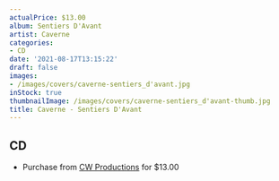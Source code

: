 ```yaml
---
actualPrice: $13.00
album: Sentiers D'Avant
artist: Caverne
categories:
- CD
date: '2021-08-17T13:15:22'
draft: false
images:
- /images/covers/caverne-sentiers_d'avant.jpg
inStock: true
thumbnailImage: /images/covers/caverne-sentiers_d'avant-thumb.jpg
title: Caverne - Sentiers D'Avant
---
```


## CD
* Purchase from [CW Productions](https://shop.cwproductions.net/products/caverne-sentiers-davant-cd) for $13.00
